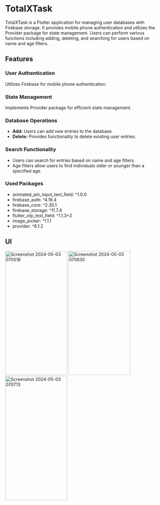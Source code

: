 # TotalXTask

TotalXTask is a Flutter application for managing user databases with Firebase storage. It provides mobile phone authentication and utilizes the Provider package for state management. Users can perform various functions including adding, deleting, and searching for users based on name and age filters.

## Features

### User Authentication
Utilizes Firebase for mobile phone authentication.

### State Management
Implements Provider package for efficient state management.

### Database Operations

- **Add:** Users can add new entries to the database.
- **Delete:** Provides functionality to delete existing user entries.

### Search Functionality

- Users can search for entries based on name and age filters.
- Age filters allow users to find individuals older or younger than a specified age.

### Used Packages

- animated_pin_input_text_field: ^1.0.0
- firebase_auth: ^4.19.4
- firebase_core: ^2.30.1
- firebase_storage: ^11.7.4
- flutter_otp_text_field: ^1.1.3+2
- image_picker: ^1.1.1
- provider: ^6.1.2

## UI

<img src="https://github.com/munawar3206/Totalx-Test/assets/134474387/96ef5a9d-a44a-45e8-be54-c22f2ae53007.png" alt="Screenshot 2024-05-03 070518" width="200" height="400">
<img src="https://github.com/munawar3206/Totalx-Test/assets/134474387/e45e5b6b-971e-4e4e-8bf3-353f0140933c.png" alt="Screenshot 2024-05-03 070630" width="200" height="400">
<img src="https://github.com/munawar3206/Totalx-Test/assets/134474387/ba7c2659-7dd4-408b-8b80-175728c589be.png" alt="Screenshot 2024-05-03 070713" width="200" height="400">
